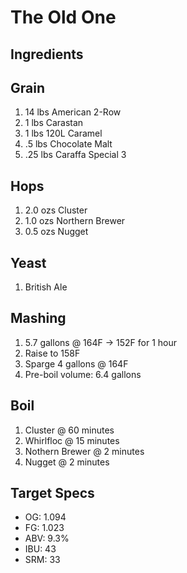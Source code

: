 The Old One
===========

Ingredients
-----------

Grain
-----
1.	14 	lbs	American 2-Row
1.	1 	lbs	Carastan
1.	1	lbs	120L Caramel
1.	.5	lbs	Chocolate Malt
1.	.25	lbs	Caraffa Special 3

Hops
----
1.	2.0	ozs	Cluster
1.	1.0	ozs	Northern Brewer
1.	0.5	ozs	Nugget

Yeast
-----
1.	British Ale

Mashing
-------
1.	5.7 gallons @ 164F -> 152F for 1 hour
1.	Raise to 158F
1.	Sparge 4 gallons @ 164F
1.	Pre-boil volume: 6.4 gallons

Boil
----
1.	Cluster @ 60 minutes
1.	Whirlfloc @ 15 minutes
1.	Nothern Brewer @ 2 minutes
1.	Nugget @ 2 minutes

Target Specs
------------
* OG: 1.094
* FG: 1.023
* ABV: 9.3%
* IBU: 43
* SRM: 33

